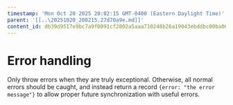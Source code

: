 ```yaml
---
timestamp: 'Mon Oct 20 2025 20:02:15 GMT-0400 (Eastern Daylight Time)'
parent: '[[..\20251020_200215.27d70a9e.md]]'
content_id: db39d9517e9bc7a9f0091cf2802a5aaa710248b26a19043ebddbc00ba067bc70
---
```


# Error handling

Only throw errors when they are truly exceptional. Otherwise, all normal errors should be caught, and instead return a record `{error: "the error message"}` to allow proper future synchronization with useful errors.
